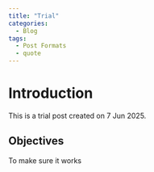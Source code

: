 ```yaml
---
title: "Trial"
categories:
  - Blog
tags:
  - Post Formats
  - quote
---
```


# Introduction
This is a trial post created on 7 Jun 2025.
## Objectives
To make sure it works
